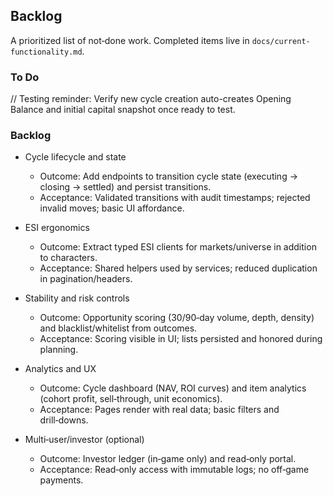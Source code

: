 ## Backlog

A prioritized list of not‑done work. Completed items live in `docs/current-functionality.md`.

### To Do

// Testing reminder: Verify new cycle creation auto-creates Opening Balance and initial capital snapshot once ready to test.

### Backlog

- Cycle lifecycle and state

  - Outcome: Add endpoints to transition cycle state (executing → closing → settled) and persist transitions.
  - Acceptance: Validated transitions with audit timestamps; rejected invalid moves; basic UI affordance.

- ESI ergonomics

  - Outcome: Extract typed ESI clients for markets/universe in addition to characters.
  - Acceptance: Shared helpers used by services; reduced duplication in pagination/headers.

- Stability and risk controls

  - Outcome: Opportunity scoring (30/90‑day volume, depth, density) and blacklist/whitelist from outcomes.
  - Acceptance: Scoring visible in UI; lists persisted and honored during planning.

- Analytics and UX

  - Outcome: Cycle dashboard (NAV, ROI curves) and item analytics (cohort profit, sell‑through, unit economics).
  - Acceptance: Pages render with real data; basic filters and drill‑downs.

- Multi‑user/investor (optional)
  - Outcome: Investor ledger (in‑game only) and read‑only portal.
  - Acceptance: Read‑only access with immutable logs; no off‑game payments.
